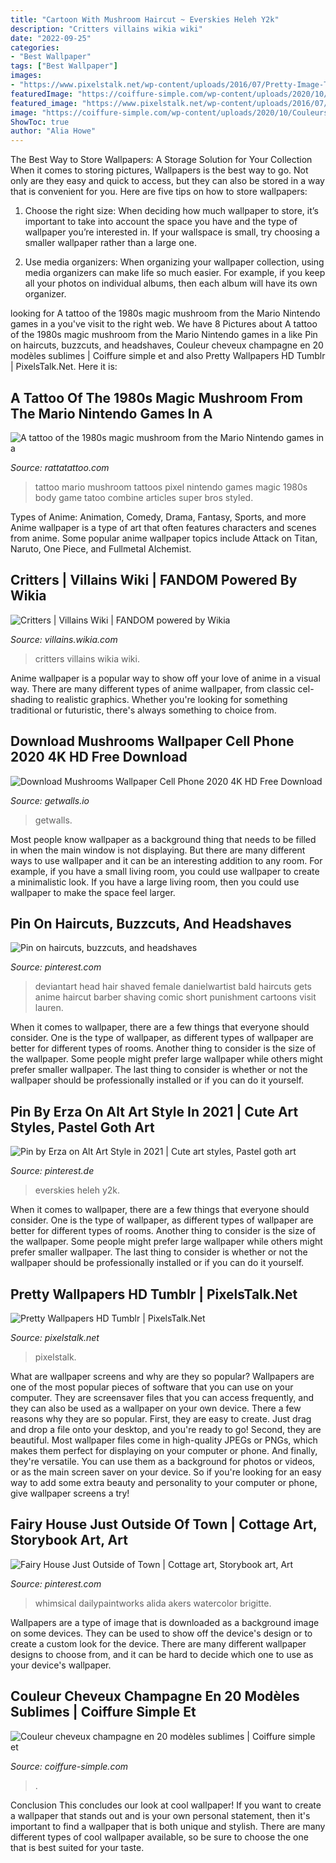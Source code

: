 ```yaml
---
title: "Cartoon With Mushroom Haircut ~ Everskies Heleh Y2k"
description: "Critters villains wikia wiki"
date: "2022-09-25"
categories:
- "Best Wallpaper"
tags: ["Best Wallpaper"]
images:
- "https://www.pixelstalk.net/wp-content/uploads/2016/07/Pretty-Image-Tumblr-Download-Free.jpg"
featuredImage: "https://coiffure-simple.com/wp-content/uploads/2020/10/Couleurs-cheveux-champagne17.jpg"
featured_image: "https://www.pixelstalk.net/wp-content/uploads/2016/07/Pretty-Image-Tumblr-Download-Free.jpg"
image: "https://coiffure-simple.com/wp-content/uploads/2020/10/Couleurs-cheveux-champagne17.jpg"
ShowToc: true
author: "Alia Howe"
---
```



The Best Way to Store Wallpapers: A Storage Solution for Your Collection
When it comes to storing pictures, Wallpapers is the best way to go. Not only are they easy and quick to access, but they can also be stored in a way that is convenient for you. Here are five tips on how to store wallpapers:
1) Choose the right size: When deciding how much wallpaper to store, it’s important to take into account the space you have and the type of wallpaper you’re interested in. If your wallspace is small, try choosing a smaller wallpaper rather than a large one.

2) Use media organizers: When organizing your wallpaper collection, using media organizers can make life so much easier. For example, if you keep all your photos on individual albums, then each album will have its own organizer.

	

		
looking for A tattoo of the 1980s magic mushroom from the Mario Nintendo games in a you've visit to the right web. We have 8 Pictures about A tattoo of the 1980s magic mushroom from the Mario Nintendo games in a like Pin on haircuts, buzzcuts, and headshaves, Couleur cheveux champagne en 20 modèles sublimes | Coiffure simple et and also Pretty Wallpapers HD Tumblr | PixelsTalk.Net. Here it is:
		
    
## A Tattoo Of The 1980s Magic Mushroom From The Mario Nintendo Games In A

<img loading=lazy src="http://rattatattoo.com/wp-content/uploads/2012/08/A-tattoo-of-the-1980s-magic-mushroom-from-the-Mario-Nintendo-games-in-a-pixel-style.jpg" onerror="this.onerror=null;this.src='https://tse1.mm.bing.net/th?id=OIP.wpb1MNr9NfFbIUDgsjjq0QHaJ6&amp;pid=15.1';" alt="A tattoo of the 1980s magic mushroom from the Mario Nintendo games in a">

_Source: rattatattoo.com_

>tattoo mario mushroom tattoos pixel nintendo games magic 1980s body game tatoo combine articles super bros styled. 

	

Types of Anime: Animation, Comedy, Drama, Fantasy, Sports, and more
Anime wallpaper is a type of art that often features characters and scenes from anime. Some popular anime wallpaper topics include Attack on Titan, Naruto, One Piece, and Fullmetal Alchemist.

    
## Critters | Villains Wiki | FANDOM Powered By Wikia

<img loading=lazy src="https://vignette.wikia.nocookie.net/villains/images/d/d4/Haircut_critters.jpg/revision/latest?cb=20110402222643" onerror="this.onerror=null;this.src='https://tse2.mm.bing.net/th?id=OIP.lRxUpQbVwKonHZseo7AUAQAAAA&amp;pid=15.1';" alt="Critters | Villains Wiki | FANDOM powered by Wikia">

_Source: villains.wikia.com_

>critters villains wikia wiki. 

	

Anime wallpaper is a popular way to show off your love of anime in a visual way. There are many different types of anime wallpaper, from classic cel-shading to realistic graphics. Whether you're looking for something traditional or futuristic, there's always something to choice from.

    
## Download Mushrooms Wallpaper Cell Phone 2020 4K HD Free Download

<img loading=lazy src="https://getwalls.io/media/large/2020/06/mushrooms-wallpaper-cell-phone-2020-4k-hd-free-download-large-953389175.jpg" onerror="this.onerror=null;this.src='https://tse3.mm.bing.net/th?id=OIP.SjLINnQk1Sc8p1x-G7L_5wHaEo&amp;pid=15.1';" alt="Download Mushrooms Wallpaper Cell Phone 2020 4K HD Free Download">

_Source: getwalls.io_

>getwalls. 

	

Most people know wallpaper as a background thing that needs to be filled in when the main window is not displaying. But there are many different ways to use wallpaper and it can be an interesting addition to any room. For example, if you have a small living room, you could use wallpaper to create a minimalistic look. If you have a large living room, then you could use wallpaper to make the space feel larger.

    
## Pin On Haircuts, Buzzcuts, And Headshaves

<img loading=lazy src="https://i.pinimg.com/736x/49/06/fa/4906faa01e6960de0e855065e9120d49.jpg" onerror="this.onerror=null;this.src='https://tse1.mm.bing.net/th?id=OIP.Kbs3xGD07-RcZpRJ6RctQwHaLd&amp;pid=15.1';" alt="Pin on haircuts, buzzcuts, and headshaves">

_Source: pinterest.com_

>deviantart head hair shaved female danielwartist bald haircuts gets anime haircut barber shaving comic short punishment cartoons visit lauren. 

	

When it comes to wallpaper, there are a few things that everyone should consider. One is the type of wallpaper, as different types of wallpaper are better for different types of rooms. Another thing to consider is the size of the wallpaper. Some people might prefer large wallpaper while others might prefer smaller wallpaper. The last thing to consider is whether or not the wallpaper should be professionally installed or if you can do it yourself.

    
## Pin By Erza On Alt Art Style In 2021 | Cute Art Styles, Pastel Goth Art

<img loading=lazy src="https://i.pinimg.com/736x/80/7b/fc/807bfc645f4c7efb67d8a1870e336537.jpg" onerror="this.onerror=null;this.src='https://tse3.mm.bing.net/th?id=OIP.3AhxfuSXMjK1l97mfaZEjAHaNm&amp;pid=15.1';" alt="Pin by Erza on Alt Art Style in 2021 | Cute art styles, Pastel goth art">

_Source: pinterest.de_

>everskies heleh y2k. 

	

When it comes to wallpaper, there are a few things that everyone should consider. One is the type of wallpaper, as different types of wallpaper are better for different types of rooms. Another thing to consider is the size of the wallpaper. Some people might prefer large wallpaper while others might prefer smaller wallpaper. The last thing to consider is whether or not the wallpaper should be professionally installed or if you can do it yourself.

    
## Pretty Wallpapers HD Tumblr | PixelsTalk.Net

<img loading=lazy src="https://www.pixelstalk.net/wp-content/uploads/2016/07/Pretty-Image-Tumblr-Download-Free.jpg" onerror="this.onerror=null;this.src='https://tse3.mm.bing.net/th?id=OIP.MKx1OpErVAqGnBmhBxG3IgHaEo&amp;pid=15.1';" alt="Pretty Wallpapers HD Tumblr | PixelsTalk.Net">

_Source: pixelstalk.net_

>pixelstalk. 

	

What are wallpaper screens and why are they so popular?
Wallpapers are one of the most popular pieces of software that you can use on your computer. They are screensaver files that you can access frequently, and they can also be used as a wallpaper on your own device. There a few reasons why they are so popular. First, they are easy to create. Just drag and drop a file onto your desktop, and you're ready to go! Second, they are beautiful. Most wallpaper files come in high-quality JPEGs or PNGs, which makes them perfect for displaying on your computer or phone. And finally, they're versatile. You can use them as a background for photos or videos, or as the main screen saver on your device. So if you're looking for an easy way to add some extra beauty and personality to your computer or phone, give wallpaper screens a try!

    
## Fairy House Just Outside Of Town | Cottage Art, Storybook Art, Art

<img loading=lazy src="https://i.pinimg.com/736x/55/b9/e7/55b9e7b0268a5e2c5a88852e737211b0.jpg" onerror="this.onerror=null;this.src='https://tse2.mm.bing.net/th?id=OIP.5wB2wyzVh9gTozUpfTx64gHaKX&amp;pid=15.1';" alt="Fairy House Just Outside of Town | Cottage art, Storybook art, Art">

_Source: pinterest.com_

>whimsical dailypaintworks alida akers watercolor brigitte. 

	

Wallpapers are a type of image that is downloaded as a background image on some devices. They can be used to show off the device's design or to create a custom look for the device. There are many different wallpaper designs to choose from, and it can be hard to decide which one to use as your device's wallpaper.

    
## Couleur Cheveux Champagne En 20 Modèles Sublimes | Coiffure Simple Et

<img loading=lazy src="https://coiffure-simple.com/wp-content/uploads/2020/10/Couleurs-cheveux-champagne17.jpg" onerror="this.onerror=null;this.src='https://tse4.mm.bing.net/th?id=OIP.K1jbdokg9ON9sLLUIOpwmgHaLI&amp;pid=15.1';" alt="Couleur cheveux champagne en 20 modèles sublimes | Coiffure simple et">

_Source: coiffure-simple.com_

>. 

	

Conclusion
This concludes our look at cool wallpaper! If you want to create a wallpaper that stands out and is your own personal statement, then it's important to find a wallpaper that is both unique and stylish. There are many different types of cool wallpaper available, so be sure to choose the one that is best suited for your taste.

